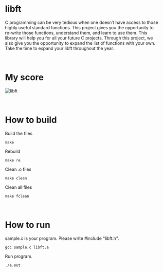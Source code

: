# libft
C programming can be very tedious when one doesn’t have access to those highly useful
standard functions. This project gives you the opportunity to re-write those functions,
understand them, and learn to use them. This library will help you for all your future C
projects.
Through this project, we also give you the opportunity to expand the list of functions
with your own. Take the time to expand your libft throughout the year.

<br>

# My score
![libft](https://user-images.githubusercontent.com/51109408/115115616-63203080-9fd0-11eb-8a1f-acaa9576fb16.png)

<br>

# How to build
Build the files.
```
make
```
Rebuild
```
make re
```
Clean .o files
```
make clean
```
Clean all files
```
make fclean
```

<br>

# How to run
sample.c is your program. Please write #include "libft.h".
```
gcc sample.c libft.a
```
Run program.
```
./a.out
```
